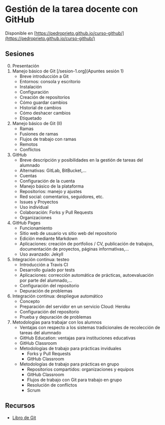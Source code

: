 # Gestión de la tarea docente con GitHub

Disponible en [https://pedroprieto.github.io/curso-github/](https://pedroprieto.github.io/curso-github/)

## Sesiones
0. Presentación
1. Manejo básico de Git [/sesion-1.org](Apuntes sesión 1)
    - Breve introducción a Git
    - Entornos: consola y escritorio
    - Instalación
    - Configuración
    - Creación de repositorios
    - Cómo guardar cambios
    - Historial de cambios
    - Cómo deshacer cambios
    - Etiquetado
2. Manejo básico de Git (II)
    - Ramas
    - Fusiones de ramas
    - Flujos de trabajo con ramas
    - Remotos
    - Conflictos
3. GitHub
    - Breve descripción y posibilidades en la gestión de tareas del alumnado
    - Alternativas: GitLab, BitBucket,...
    - Cuentas
    - Configuración de la cuenta
    - Manejo básico de la plataforma
    - Repositorios: manejo y ajustes
    - Red social: comentarios, seguidores, etc.
    - Issues y Proyectos
    - Uso individual
    - Colaboración: Forks y Pull Requests
    - Organizaciones
4. GitHub Pages
    - Funcionamiento
    - Sitio web de usuario vs sitio web del repositorio
    - Edición mediante Markdown
    - Aplicaciones: creación de portfolios / CV, publicación de trabajos, documentación de proyectos, páginas informativas,...
    - Uso avanzado: Jekyll
5. Integración continua: testeo
    - Introducción a Travis CI
    - Desarrollo guiado por tests
    - Aplicaciones: corrección automática de prácticas, autoevaluación por parte del alumnado,...
    - Configuración del repositorio
    - Depuración de problemas
6. Integración continua: despliegue automático
    - Concepto
    - Preparación del servidor en un servicio Cloud: Heroku
    - Configuración del repositorio
    - Prueba y depuración de problemas
7. Metodologías para trabajar con los alumnos
    - Ventajas con respecto a los sistemas tradicionales de recolección de tareas del alumnado
    - GitHub Education: ventajas para instituciones educativas
    - GitHub Classroom
    - Metodologías de trabajo para prácticas inviduales
        - Forks y Pull Requests
        - GitHub Classroom
    - Metodologías de trabajo para prácticas en grupo
        - Repositorios compartidos: organizaciones y equipos
        - GitHub Classroom
        - Flujos de trabajo con Git para trabajo en grupo
        - Resolución de conflictos
        - Scrum

## Recursos
- [Libro de Git](https://git-scm.com/book/es/v2)
